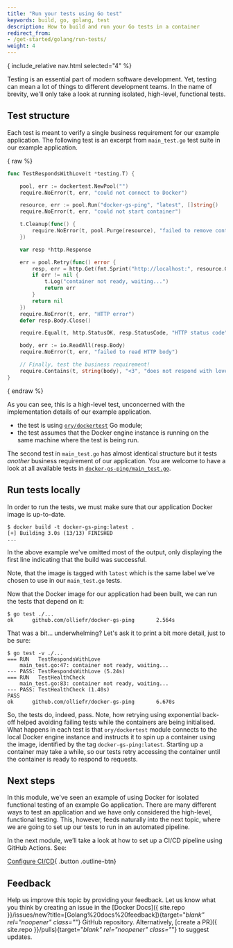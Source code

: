 ```yaml
---
title: "Run your tests using Go test"
keywords: build, go, golang, test
description: How to build and run your Go tests in a container
redirect_from:
- /get-started/golang/run-tests/
weight: 4
---
```


{ include_relative nav.html selected="4" %}

Testing is an essential part of modern software development. Yet, testing can mean a lot of things to different development teams. In the name of brevity, we'll only take a look at running isolated, high-level, functional tests.

## Test structure

Each test is meant to verify a single business requirement for our example application. The following test is an excerpt from `main_test.go` test suite in our example application.

{ raw %}
```go
func TestRespondsWithLove(t *testing.T) {

	pool, err := dockertest.NewPool("")
	require.NoError(t, err, "could not connect to Docker")

	resource, err := pool.Run("docker-gs-ping", "latest", []string{)
	require.NoError(t, err, "could not start container")

	t.Cleanup(func() {
		require.NoError(t, pool.Purge(resource), "failed to remove container")
	})

	var resp *http.Response

	err = pool.Retry(func() error {
		resp, err = http.Get(fmt.Sprint("http://localhost:", resource.GetPort("8080/tcp"), "/"))
		if err != nil {
			t.Log("container not ready, waiting...")
			return err
		}
		return nil
	})
	require.NoError(t, err, "HTTP error")
	defer resp.Body.Close()

	require.Equal(t, http.StatusOK, resp.StatusCode, "HTTP status code")

	body, err := io.ReadAll(resp.Body)
	require.NoError(t, err, "failed to read HTTP body")

	// Finally, test the business requirement!
	require.Contains(t, string(body), "<3", "does not respond with love?")
}
```
{ endraw %}

As you can see, this is a high-level test, unconcerned with the implementation details of our example application.

* the test is using [`ory/dockertest`](https://github.com/ory/dockertest) Go module;
* the test assumes that the Docker engine instance is running on the same machine where the test is being run.

The second test in `main_test.go` has almost identical structure but it tests _another_ business requirement of our application. You are welcome to have a look at all available tests in [`docker-gs-ping/main_test.go`](https://github.com/olliefr/docker-gs-ping/blob/main/main_test.go).

## Run tests locally

In order to run the tests, we must make sure that our application Docker image is up-to-date.

```console
$ docker build -t docker-gs-ping:latest .
[+] Building 3.0s (13/13) FINISHED
...
```

In the above example we've omitted most of the output, only displaying the first line indicating that the build was successful.

Note, that the image is tagged with `latest` which is the same label we've chosen to use in our `main_test.go` tests. 

Now that the Docker image for our application had been built, we can run the tests that depend on it:

```console
$ go test ./...
ok      github.com/olliefr/docker-gs-ping       2.564s
```

That was a bit... underwhelming? Let's ask it to print a bit more detail, just to be sure:

```console
$ go test -v ./...
=== RUN   TestRespondsWithLove
    main_test.go:47: container not ready, waiting...
--- PASS: TestRespondsWithLove (5.24s)
=== RUN   TestHealthCheck
    main_test.go:83: container not ready, waiting...
--- PASS: TestHealthCheck (1.40s)
PASS
ok      github.com/olliefr/docker-gs-ping       6.670s
```

So, the tests do, indeed, pass. Note, how retrying using exponential back-off helped avoiding failing tests while the containers are being initialised. What happens in each test is that `ory/dockertest` module connects to the local Docker engine instance and instructs it to spin up a container using the image, identified by the tag `docker-gs-ping:latest`. Starting up a container may take a while, so our tests retry accessing the container until the container is ready to respond to requests.

## Next steps

In this module, we've seen an example of using Docker for isolated functional testing of an example Go application. There are many different ways to test an application and we have only considered the high-level, functional testing. This, however, feeds naturally into the next topic, where we are going to set up our tests to run in an automated pipeline.

In the next module, we’ll take a look at how to set up a CI/CD pipeline using GitHub Actions. See:

[Configure CI/CD](configure-ci-cd.md){ .button .outline-btn}

## Feedback

Help us improve this topic by providing your feedback. Let us know what you think by creating an issue in the [Docker Docs]({ site.repo }}/issues/new?title=[Golang%20docs%20feedback]){target="_blank" rel="noopener" class="_"} GitHub repository. Alternatively, [create a PR]({ site.repo }}/pulls){target="_blank" rel="noopener" class="_"} to suggest updates.

